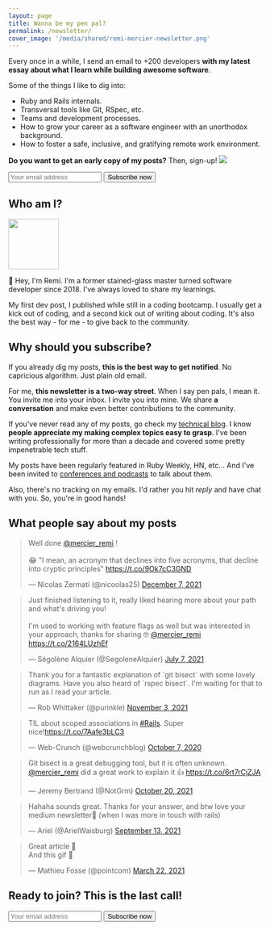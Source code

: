 ```yaml
---
layout: page
title: Wanna be my pen pal?
permalink: /newsletter/
cover_image: '/media/shared/remi-mercier-newsletter.png'
---
```


Every once in a while, I send an email to +200 developers __with my latest essay about what I learn while building awesome software__.

Some of the things I like to dig into:
  - Ruby and Rails internals.
  - Transversal tools like Git, RSpec, etc.
  - Teams and development processes.
  - How to grow your career as a software engineer with an unorthodox background.
  - How to foster a safe, inclusive, and gratifying remote work environment.

<p>
  <strong>Do you want to get an early copy of my posts?</strong> Then, sign-up!
  <img class='pink-arrow' src="{{ site.baseurl }}/media/shared/pink_arrow.png"/>
</p>

<section class="newsletter-lite">
  <div id="mc_embed_signup">
    <form action="https://remimercier.us18.list-manage.com/subscribe/post?u=73774ffb65bb733533be2d97e&amp;id=0ae611543f"
          method="post"
          id="mc-embedded-subscribe-form"
          name="mc-embedded-subscribe-form"
          class="validate newsletter-block"
          target="_blank"
          novalidate>
      <div id="mc_embed_signup_scroll">
          <input type="email" value="" name="EMAIL" placeholder="Your email address" class="required email" id="mce-EMAIL">
          <input type="submit" value="Subscribe now" name="subscribe" id="mc-embedded-subscribe" class="button">
        <div id="mce-responses" class="clear">
          <div class="response" id="mce-error-response" style="display:none"></div>
          <div class="response" id="mce-success-response" style="display:none"></div>
        </div>
        <!-- real people should not fill this in and expect good things - do not remove this or risk form bot signups-->
        <div style="position: absolute; left: -5000px;" aria-hidden="true"><input type="text" name="b_73774ffb65bb733533be2d97e_0ae611543f" tabindex="-1" value=""></div>
      </div>
    </form>
  </div>
</section>

## Who am I?

<div class="vertically-centered">
  <img src="{{ site.baseurl }}/media/remi-mercier.jpg" height="100" width="100" class="circle inlined" id="profile-pic" />
  <p class="inlined">👋 Hey, I'm Remi. I'm a former stained-glass master turned software developer since 2018. I've always loved to share my learnings.</p>
</div>

My first dev post, I published while still in a coding bootcamp. I usually get a kick out of coding, and a second kick out of writing about coding. It's also the best way - for me - to give back to the community.

## Why should you subscribe?

If you already dig my posts, __this is the best way to get notified__. No capricious algorithm. Just plain old email.

For me, __this newsletter is a two-way street__. When I say pen pals, I mean it. You invite me into your inbox. I invite you into mine. We share __a conversation__ and make even better contributions to the community.

If you've never read any of my posts, go check my [technical blog]({{site.baseurl}}/blog/). I know __people appreciate my making complex topics easy to grasp__. I've been writing professionally for more than a decade and covered some pretty impenetrable tech stuff.

My posts have been regularly featured in Ruby Weekly, HN, etc... And I've been invited to [conferences and podcasts]({{site.baseurl}}/talks/) to talk about them.

Also, there's no tracking on my emails. I'd rather you hit _reply_ and have chat with you. So, you're in good hands!

## What people say about my posts

<blockquote class="twitter-tweet" data-dnt="true"><p lang="en" dir="ltr">Well done <a href="https://twitter.com/mercier_remi?ref_src=twsrc%5Etfw">@mercier_remi</a> !<br><br>😂 &quot;I mean, an acronym that declines into five acronyms, that decline into cryptic principles&quot; <a href="https://t.co/9Ok7cC3GND">https://t.co/9Ok7cC3GND</a></p>&mdash; Nicolas Zermati (@nicoolas25) <a href="https://twitter.com/nicoolas25/status/1468339653430362121?ref_src=twsrc%5Etfw">December 7, 2021</a></blockquote> <script async src="https://platform.twitter.com/widgets.js" charset="utf-8"></script>

<blockquote class="twitter-tweet" data-dnt="true"><p lang="en" dir="ltr">Just finished listening to it, really liked hearing more about your path and what&#39;s driving you!<br><br>I&#39;m used to working with feature flags as well but was interested in your approach, thanks for sharing 🤓 <a href="https://twitter.com/mercier_remi?ref_src=twsrc%5Etfw">@mercier_remi</a> <a href="https://t.co/2164LUzhEf">https://t.co/2164LUzhEf</a></p>&mdash; Ségolène Alquier (@SegoleneAlquier) <a href="https://twitter.com/SegoleneAlquier/status/1412815139963912196?ref_src=twsrc%5Etfw">July 7, 2021</a></blockquote> <script async src="https://platform.twitter.com/widgets.js" charset="utf-8"></script>

<blockquote class="twitter-tweet" data-conversation="none" data-dnt="true"><p lang="en" dir="ltr">Thank you for a fantastic explanation of `git bisect` with some lovely diagrams. Have you also heard of `rspec bisect`. I&#39;m waiting for that to run as I read your article.</p>&mdash; Rob Whittaker (@purinkle) <a href="https://twitter.com/purinkle/status/1455900724550848524?ref_src=twsrc%5Etfw">November 3, 2021</a></blockquote> <script async src="https://platform.twitter.com/widgets.js" charset="utf-8"></script>

<blockquote class="twitter-tweet" data-dnt="true"><p lang="en" dir="ltr">TIL about scoped associations in <a href="https://twitter.com/hashtag/Rails?src=hash&amp;ref_src=twsrc%5Etfw">#Rails</a>. Super nice!<a href="https://t.co/7Aafe3bLC3">https://t.co/7Aafe3bLC3</a></p>&mdash; Web-Crunch (@webcrunchblog) <a href="https://twitter.com/webcrunchblog/status/1313854950099869696?ref_src=twsrc%5Etfw">October 7, 2020</a></blockquote> <script async src="https://platform.twitter.com/widgets.js" charset="utf-8"></script>

<blockquote class="twitter-tweet" data-dnt="true"><p lang="en" dir="ltr">Git bisect is a great debugging tool, but it is often unknown. <a href="https://twitter.com/mercier_remi?ref_src=twsrc%5Etfw">@mercier_remi</a> did a great work to explain it 👍 <a href="https://t.co/6rt7rCjZJA">https://t.co/6rt7rCjZJA</a></p>&mdash; Jeremy Bertrand (@NotGrm) <a href="https://twitter.com/NotGrm/status/1450732038122872835?ref_src=twsrc%5Etfw">October 20, 2021</a></blockquote> <script async src="https://platform.twitter.com/widgets.js" charset="utf-8"></script>

<blockquote class="twitter-tweet" data-conversation="none" data-dnt="true"><p lang="en" dir="ltr">Hahaha sounds great. Thanks for your answer, and btw love your medium newsletter🤩 (when I was more in touch with rails)</p>&mdash; Ariel (@ArielWaisburg) <a href="https://twitter.com/ArielWaisburg/status/1437441716190068736?ref_src=twsrc%5Etfw">September 13, 2021</a></blockquote> <script async src="https://platform.twitter.com/widgets.js" charset="utf-8"></script>

<blockquote class="twitter-tweet" data-conversation="none" data-dnt="true"><p lang="en" dir="ltr">Great article 👏<br>And this gif 🤩</p>&mdash; Mathieu Fosse (@pointcom) <a href="https://twitter.com/pointcom/status/1373940362377580547?ref_src=twsrc%5Etfw">March 22, 2021</a></blockquote> <script async src="https://platform.twitter.com/widgets.js" charset="utf-8"></script>

## Ready to join? This is the last call!

<section class="newsletter-lite">
  <div id="mc_embed_signup">
    <form action="https://remimercier.us18.list-manage.com/subscribe/post?u=73774ffb65bb733533be2d97e&amp;id=0ae611543f"
          method="post"
          id="mc-embedded-subscribe-form"
          name="mc-embedded-subscribe-form"
          class="validate newsletter-block"
          target="_blank"
          novalidate>
      <div id="mc_embed_signup_scroll">
          <input type="email" value="" name="EMAIL" placeholder="Your email address" class="required email" id="mce-EMAIL">
          <input type="submit" value="Subscribe now" name="subscribe" id="mc-embedded-subscribe" class="button">
        <div id="mce-responses" class="clear">
          <div class="response" id="mce-error-response" style="display:none"></div>
          <div class="response" id="mce-success-response" style="display:none"></div>
        </div>
        <!-- real people should not fill this in and expect good things - do not remove this or risk form bot signups-->
        <div style="position: absolute; left: -5000px;" aria-hidden="true"><input type="text" name="b_73774ffb65bb733533be2d97e_0ae611543f" tabindex="-1" value=""></div>
      </div>
    </form>
  </div>
</section>

